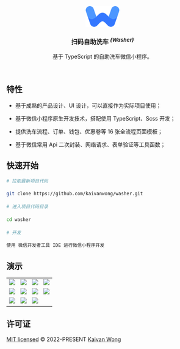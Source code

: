 <p align="center">
  <img width="88px" src="./assets/logo.svg" />
</p>

<h3 align="center"><b>扫码自助洗车</b> <sup><em>(Washer)</em></sup></h3>

<p align="center">基于 TypeScript 的自助洗车微信小程序。</p>

<br/>

</div>

## 特性

- 基于成熟的产品设计、UI 设计，可以直接作为实际项目使用；

- 基于微信小程序原生开发技术，搭配使用 TypeScript、Scss 开发；

- 提供洗车流程、订单、钱包、优惠卷等 16 张全流程页面模板；

- 基于微信常用 Api 二次封装、网络请求、表单验证等工具函数；

## 快速开始

```sh
# 拉取最新项目代码

git clone https://github.com/kaivanwong/washer.git

# 进入项目代码目录

cd washer

# 开发

使用 微信开发者工具 IDE 进行微信小程序开发
```

## 演示

<table>
	<tr>
		<td><img width="100%" src="https://github.com/kaivanwong/washer/blob/main/.github/assets/home.jpg?raw=true" /></td>
		<td><img width="100%" src="https://github.com/kaivanwong/washer/blob/main/.github/assets/submit.jpg?raw=true" /></td>
		<td><img width="100%" src="https://github.com/kaivanwong/washer/blob/main/.github/assets/pay.jpg?raw=true" /></td>
		<td><img width="100%" src="https://github.com/kaivanwong/washer/blob/main/.github/assets/order.jpg?raw=true" /></td>
	</tr>
	<tr>
		<td><img width="100%" src="https://github.com/kaivanwong/washer/blob/main/.github/assets/message.jpg?raw=true" /></td>
		<td><img width="100%" src="https://github.com/kaivanwong/washer/blob/main/.github/assets/discount.jpg?raw=true" /></td>
		<td><img width="100%" src="https://github.com/kaivanwong/washer/blob/main/.github/assets/service.jpg?raw=true" /></td>
		<td><img width="100%" src="https://github.com/kaivanwong/washer/blob/main/.github/assets/no-message.jpg?raw=true" /></td>
	</tr>
	<tr>
		<td><img width="100%" src="https://github.com/kaivanwong/washer/blob/main/.github/assets/wash.jpg?raw=true" /></td>
		<td><img width="100%" src="https://github.com/kaivanwong/washer/blob/main/.github/assets/discount-exchange.jpg?raw=true" /></td>
		<td><img width="100%" src="https://github.com/kaivanwong/washer/blob/main/.github/assets/no-order.jpg?raw=true" /></td>
		<td></td>
	</tr>
</table>

## 许可证

[MIT licensed](./LICENSE) © 2022-PRESENT [Kaivan Wong](https://github.com/kaivanwong)
